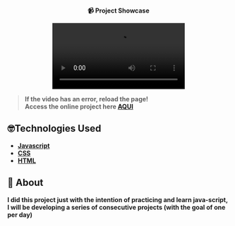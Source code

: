 <strong><div align="center">
 📹 Project Showcase

  <video src="https://github.com/LuckxSz/Password-Generator/assets/135531180/d2513dc0-151c-4c37-9acf-d619df3ab291">
</div>



> **If the video has an error, reload the page!**<br>
> Access the online project here  **[AQUI](  https://luckxsz.github.io/Password-Generator/)**


## 🤓Technologies Used

-   [Javascript](https://developer.mozilla.org/en-US/docs/Web/JavaScript)
-   [CSS](https://developer.mozilla.org/en-US/docs/Web/CSS)
-   [HTML](https://developer.mozilla.org/en-US/docs/Web/HTML)

## 📝 About

I did this project just with the intention of practicing and learn java-script, I will be developing a series of consecutive projects (with the goal of one per day)
<strong/>


